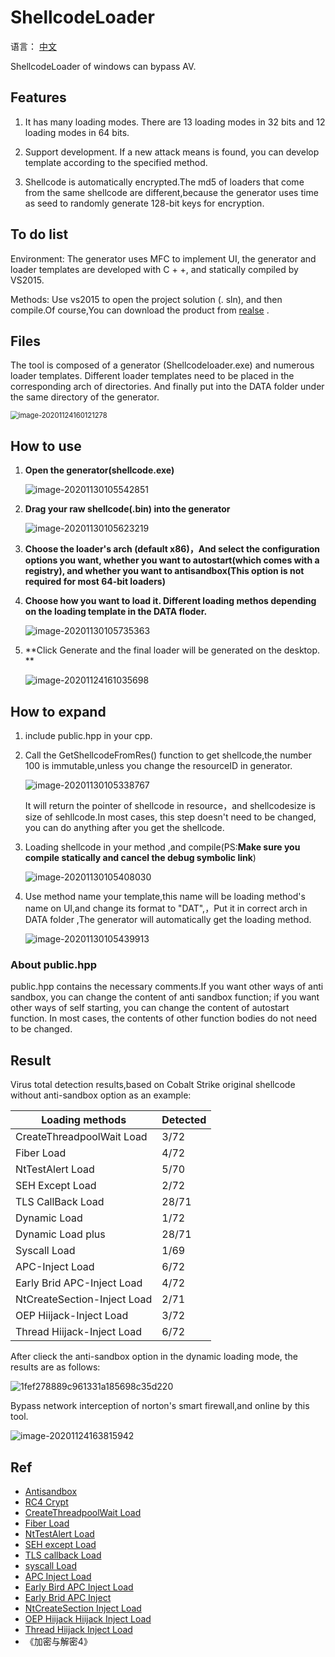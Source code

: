 # ShellcodeLoader

语言： [中文](readme_cn.md) 

ShellcodeLoader of windows can bypass AV.

## Features

1. It has many loading modes. There are 13 loading modes in 32 bits and 12 loading modes in 64 bits.

2. Support development. If a new attack means is found, you can develop template according to the specified method.

3. Shellcode is automatically encrypted.The md5 of loaders that come from the same shellcode are different,because the generator uses time as seed to randomly generate 128-bit keys for encryption.

   

## To do list

Environment: The generator uses MFC to implement UI, the generator and loader templates are developed with C + +, and statically compiled by VS2015.

 Methods: Use vs2015 to open the project solution (. sln), and then compile.Of course,You can download the product from [realse](https://github.com/knownsec/shellcodeloader/releases/) .



## Files

  The tool is composed of a generator (Shellcodeloader.exe) and numerous loader templates. Different loader templates need to be placed in the corresponding arch of directories. And finally put into the DATA folder under the same directory of the generator.

<img src="Readme.assets/image-20201124160121278.png" alt="image-20201124160121278" style="zoom:80%;" />



## How to use

1. **Open the generator(shellcode.exe)**

   ![image-20201130105542851](Readme.assets/image-20201130105542851.png)

   

2. **Drag your raw shellcode(.bin) into the generator**

   ![image-20201130105623219](Readme.assets/image-20201130105623219.png)

   

3. **Choose the loader's arch (default x86)，And select the configuration options you want, whether you want to autostart(which comes with a registry), and whether you want to antisandbox(This option is not required for most 64-bit loaders)**

   

4. **Choose how you want to load it. Different loading methos depending on the loading template in the DATA floder.**

   ![image-20201130105735363](Readme.assets/image-20201130105735363.png)

   

5. **Click Generate and the final loader will be generated on the desktop. **

   ![image-20201124161035698](Readme.assets/image-20201124161035698.png)

## How to expand

1. include public.hpp in your cpp.

   

2. Call the GetShellcodeFromRes() function to get shellcode,the number 100 is immutable,unless you change the resourceID in generator.

   ![image-20201130105338767](Readme.assets/image-20201130105338767.png)

   It will return the pointer of shellcode in resource，and shellcodesize is size of sehllcode.In most cases, this step doesn't need to be changed, you can do anything after you get the shellcode.

   

3. Loading shellcode in your method ,and compile(PS:**Make sure you compile statically and cancel the debug symbolic link**)

   ![image-20201130105408030](Readme.assets/image-20201130105408030.png)

   

4. Use method name your template,this name will be loading method's name on UI,and change its format to "DAT",，Put it in correct arch in DATA folder ,The generator will automatically get the loading method.

   ![image-20201130105439913](Readme.assets/image-20201130105439913.png)

   

###  About public.hpp

  public.hpp contains the necessary comments.If you want other ways of anti sandbox, you can change the content of anti sandbox function; if you want other ways of self starting, you can change the content of autostart function. In most cases, the contents of other function bodies do not need to be changed.



## Result

  Virus total detection results,based on Cobalt Strike original shellcode without anti-sandbox option as an example:

| Loading methods             | Detected |
| --------------------------- | -------- |
| CreateThreadpoolWait Load   | 3/72     |
| Fiber Load                  | 4/72     |
| NtTestAlert Load            | 5/70     |
| SEH Except Load             | 2/72     |
| TLS CallBack Load           | 28/71    |
| Dynamic Load                | 1/72     |
| Dynamic Load plus           | 28/71    |
| Syscall Load                | 1/69     |
| APC-Inject Load             | 6/72     |
| Early Brid APC-Inject Load  | 4/72     |
| NtCreateSection-Inject Load | 2/71     |
| OEP Hiijack-Inject Load     | 3/72     |
| Thread Hiijack-Inject Load  | 6/72     |

After clieck the anti-sandbox option in the dynamic loading mode, the results are as follows:

![1fef278889c961331a185698c35d220](Readme.assets/1fef278889c961331a185698c35d220.png)



Bypass network interception of norton's smart firewall,and online by this tool.

![image-20201124163815942](Readme.assets/image-20201124163815942.png)



## Ref

- [Antisandbox](https://0xpat.github.io/Malware_development_part_2/)
- [RC4 Crypt](https://www.52pojie.cn/thread-800115-1-1.html)
- [CreateThreadpoolWait Load](https://www.ired.team/offensive-security/code-injection-process-injection/shellcode-execution-via-createthreadpoolwait)
- [Fiber Load](https://www.ired.team/offensive-security/code-injection-process-injection/executing-shellcode-with-createfiber)
- [NtTestAlert Load](https://www.ired.team/offensive-security/code-injection-process-injection/shellcode-execution-in-a-local-process-with-queueuserapc-and-nttestalert)
- [SEH except Load](https://idiotc4t.com/code-and-dll-process-injection/seh-code-execute)
- [TLS callback Load](https://idiotc4t.com/code-and-dll-process-injection/tls-code-execute)
- [syscall Load](https://modexp.wordpress.com/2020/06/01/syscalls-disassembler/)
- [APC Inject Load](https://www.ired.team/offensive-security/code-injection-process-injection/apc-queue-code-injection)
- [Early Bird APC Inject Load](https://www.ired.team/offensive-security/code-injection-process-injection/early-bird-apc-queue-code-injection)
- [Early Brid APC Inject](https://www.ired.team/offensive-security/code-injection-process-injection/early-bird-apc-queue-code-injection)
- [NtCreateSection Inject Load](https://www.ired.team/offensive-security/code-injection-process-injection/ntcreatesection-+-ntmapviewofsection-code-injection)
- [OEP Hiijack Hiijack Inject Load](https://www.ired.team/offensive-security/code-injection-process-injection/addressofentrypoint-code-injection-without-virtualallocex-rwx)
- [Thread Hiijack Inject Load](https://idiotc4t.com/code-and-dll-process-injection/setcontext-hijack-thread)
- 《加密与解密4》

